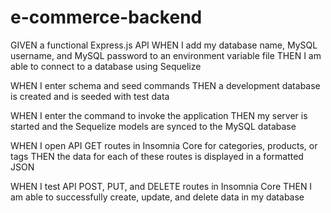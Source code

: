 # e-commerce-backend


GIVEN a functional Express.js API
WHEN I add my database name, MySQL username, and MySQL password to an environment variable file
THEN I am able to connect to a database using Sequelize 


WHEN I enter schema and seed commands
THEN a development database is created and is seeded with test data


WHEN I enter the command to invoke the application
THEN my server is started and the Sequelize models are synced to the MySQL database


WHEN I open API GET routes in Insomnia Core for categories, products, or tags
THEN the data for each of these routes is displayed in a formatted JSON


WHEN I test API POST, PUT, and DELETE routes in Insomnia Core
THEN I am able to successfully create, update, and delete data in my database
